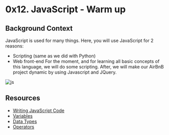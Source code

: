 # 0x12. JavaScript - Warm up
## Background Context
JavaScript is used for many things. Here, you will use JavaScript for 2 reasons:

- Scripting (same as we did with Python)
- Web front-end
For the moment, and for learning all basic concepts of this language, we will do some scripting. After, we will make our AirBnB project dynamic by using Javascript and JQuery.

![js](/images/0_12_1)

## Resources
- [Writing JavaScript Code](https://developer.mozilla.org/en-US/docs/Learn/Getting_started_with_the_web/JavaScript_basics)
- [Variables](https://developer.mozilla.org/en-US/docs/Learn/JavaScript/First_steps/Variables)
- [Data Types](https://developer.mozilla.org/en-US/docs/Web/JavaScript/Data_structures)
- [Operators](https://developer.mozilla.org/en-US/docs/Learn/Getting_started_with_the_web/JavaScript_basics)